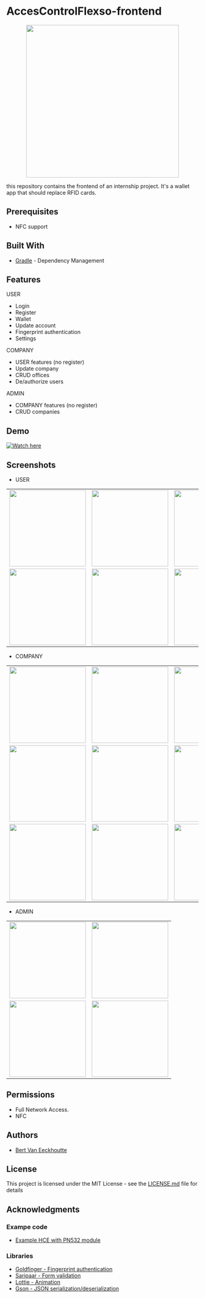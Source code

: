 # AccesControlFlexso-frontend
<p align="center">
     <img align="center" width="400" src="/readme/flexsame_logo.svg">
</p>
this repository contains the frontend of an internship project. It's a wallet app that should replace RFID cards.

## Prerequisites

* NFC support

## Built With

* [Gradle](https://gradle.org//) - Dependency Management

## Features
USER
- Login 
- Register
- Wallet
- Update account
- Fingerprint authentication
- Settings

COMPANY
- USER features (no register)
- Update company
- CRUD offices
- De/authorize users

ADMIN
- COMPANY features (no register)
- CRUD companies

## Demo

[![Watch here](http://img.youtube.com/vi/2uZ_ksTwxjc/0.jpg)](http://www.youtube.com/watch?v=2uZ_ksTwxjc&feature=share)

## Screenshots

- USER

| | | |
|:-------------------------:|:-------------------------:|:-------------------------:|
|<img width="200" src="/readme/user/login.png"> |  <img width="200" alt="" src="/readme/user/register.png">|<img width="200" alt="" src="/readme/user/home.png">|
|<img width="200" alt="" src="/readme/user/nav_user.png">  |  <img width="200" alt="" src="/readme/user/wallet.png">|<img width="200" alt="" src="/readme/user/account_update.png">|
     
- COMPANY

| | | |
|:-------------------------:|:-------------------------:|:-------------------------:|
|<img width="200" src="/readme/company/nav_company.png"> |  <img width="200" alt="" src="/readme/company/office_list.png">|<img width="200" alt="" src="/readme/company/office_list_add.png">|
|<img width="200" alt="" src="/readme/company/office_list_delete.png">  |  <img width="200" alt="" src="/readme/company/authorized_person_list.png">|<img width="200" alt="" src="/readme/company/authorized_person_list_add.png">|
|<img width="200" alt="" src="/readme/company/authorized_person_list_delete.png">  |  <img width="200" alt="" src="/readme/company/edit_office_address.png">|<img width="200" alt="" src="/readme/company/edit_company_name.png">|
    
- ADMIN

| | | 
|:-------------------------:|:-------------------------:|
|<img width="200" src="/readme/admin/nav_admin.png"> |  <img width="200" alt="" src="/readme/admin/company_list.png">|
|<img width="200" alt="" src="/readme/admin/company_list_add.png">  |  <img width="200" alt="" src="/readme/admin/company_list_delete.png">|

## Permissions

- Full Network Access.
- NFC

## Authors

* [Bert Van Eeckhoutte](https://github.com/bertve)

## License

This project is licensed under the MIT License - see the [LICENSE.md](LICENSE.md) file for details

## Acknowledgments

### Exampe code

* [Example HCE with PN532 module](https://github.com/Lexycon/android-pn532-hce)

### Libraries

- [Goldfinger - Fingerprint authentication](https://github.com/infinum/Android-Goldfinger)
- [Saripaar - Form validation](https://github.com/ragunathjawahar/android-saripaar)
- [Lottie - Animation](https://github.com/airbnb/lottie-android)
- [Gson - JSON serialization/deserialization](https://github.com/google/gson)
